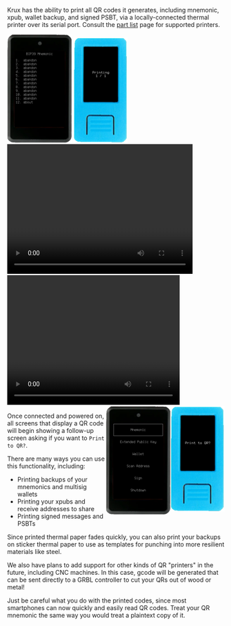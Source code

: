 Krux has the ability to print all QR codes it generates, including mnemonic, xpub, wallet backup, and signed PSBT, via a locally-connected thermal printer over its serial port. Consult the [part list](../../parts) page for supported printers.

<img src="../../img/maixpy_amigo_tft/print-qr-printing-150.png">
<img src="../../img/maixpy_m5stickv/print-qr-printing-125.png">

<video width="430" height="300" controls>
  <source src="../../img/printing-qr.mp4" type="video/mp4"></source>
</video>

<video width="400" height="300" controls>
  <source src="../../img/scanning-printed-qr.mp4" type="video/mp4"></source>
</video>


<img src="../../img/maixpy_m5stickv/print-qr-prompt-125.png" align="right">
<img src="../../img/maixpy_amigo_tft/print-qr-prompt-150.png" align="right">

Once connected and powered on, all screens that display a QR code will begin showing a follow-up screen asking if you want to `Print to QR?`.

There are many ways you can use this functionality, including:

- Printing backups of your mnemonics and multisig wallets
- Printing your xpubs and receive addresses to share
- Printing signed messages and PSBTs

Since printed thermal paper fades quickly, you can also print your backups on sticker thermal paper to use as templates for punching into more resilient materials like steel.

We also have plans to add support for other kinds of QR "printers" in the future, including CNC machines. In this case, gcode will be generated that can be sent directly to a GRBL controller to cut your QRs out of wood or metal!

Just be careful what you do with the printed codes, since most smartphones can now quickly and easily read QR codes. Treat your QR mnemonic the same way you would treat a plaintext copy of it.

<div style="clear: both"></div>